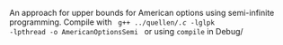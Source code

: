 An approach for upper bounds for American options using semi-infinite programming.
Compile with
<code>
g++ ../quellen/*.c* -lglpk -lpthread -o AmericanOptionsSemi 
</code>
or using <code>compile</code> in Debug/